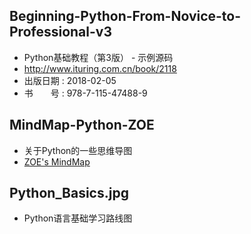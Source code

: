 
## Beginning-Python-From-Novice-to-Professional-v3
- Python基础教程（第3版） - 示例源码
- http://www.ituring.com.cn/book/2118
- 出版日期 : 2018-02-05
- 书　　号 : 978-7-115-47488-9

## MindMap-Python-ZOE
- 关于Python的一些思维导图
- [ZOE's MindMap](https://woaielf.github.io/)


## Python_Basics.jpg
- Python语言基础学习路线图